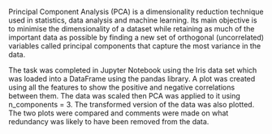 Principal Component Analysis (PCA) is a dimensionality reduction  technique used in statistics, data analysis and machine learning. Its main objective is to minimise the dimensionality of a dataset while retaining as much of the important data as possible by finding a new set of orthogonal (uncorrelated) variables called principal components that capture the most variance in the data.

The task was completed in Jupyter Notebook using the Iris data set which was loaded into a DataFrame using the pandas library. A plot was created using all the features to show the positive and negative correlations between them. The data was scaled then PCA was applied to it using n_components = 3. The transformed version of the data was also plotted. The two plots were compared and comments were made on what redundancy was likely to have been removed from the data.
